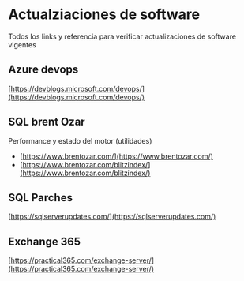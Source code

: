 # Actualziaciones de software
Todos los links y referencia para verificar actualizaciones de software vigentes

## Azure devops
[https://devblogs.microsoft.com/devops/](https://devblogs.microsoft.com/devops/)

## SQL brent Ozar
Performance y estado del motor (utilidades)
- [https://www.brentozar.com/](https://www.brentozar.com/)
- [https://www.brentozar.com/blitzindex/](https://www.brentozar.com/blitzindex/)

## SQL Parches
[https://sqlserverupdates.com/](https://sqlserverupdates.com/)

## Exchange 365
[https://practical365.com/exchange-server/](https://practical365.com/exchange-server/)
